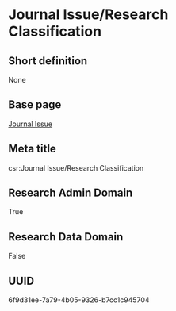 # Journal Issue/Research Classification
## Short definition
None
## Base page
[Journal Issue](../../Objects/Journal%20Issue.md)
## Meta title
csr:Journal Issue/Research Classification
## Research Admin Domain
True
## Research Data Domain
False
## UUID
6f9d31ee-7a79-4b05-9326-b7cc1c945704
